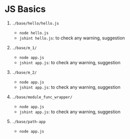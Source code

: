 # JS Basics

1. `./base/hello/hello.js`

   - `node hello.js`
   - `jshint hello.js`: to check any warning, suggestion

2. `./base/m_1/`

   - `node app.js`
   - `jshint app.js`: to check any warning, suggestion

3. `./base/m_2/`

   - `node app.js`
   - `jshint app.js`: to check any warning, suggestion

4. `./base/module_func_wrapper/`

   - `node app.js`
   - `jshint app.js`: to check any warning, suggestion

5. `./base/path-app`

   - `node app.js`
